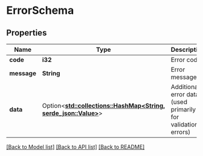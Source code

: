 # ErrorSchema

## Properties

Name | Type | Description | Notes
------------ | ------------- | ------------- | -------------
**code** | **i32** | Error code | 
**message** | **String** | Error message | 
**data** | Option<[**std::collections::HashMap<String, serde_json::Value>**](serde_json::Value.md)> | Additional error data (used primarily for validation errors) | [optional]

[[Back to Model list]](../README.md#documentation-for-models) [[Back to API list]](../README.md#documentation-for-api-endpoints) [[Back to README]](../README.md)


